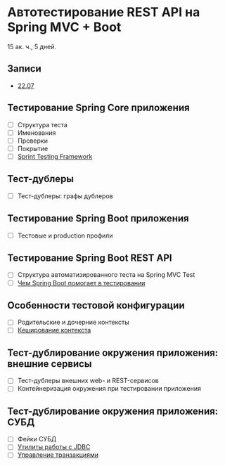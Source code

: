 Автотестирование REST API на Spring MVC + Boot
==============================================
15 ак. ч., 5 дней.

Записи
------
- [22.07](https://us02web.zoom.us/rec/share/QgtWLp4_VaRSeWxImLLiqVmZANRMc1zwKRhGDOuBH7QLRUUly4LIcRraKAP2kYEA.hbWWyHzegpjgyQh8)

Тестирование Spring Core приложения
-----------------------------------
- [ ] Структура теста
- [ ] Именования
- [ ] Проверки
- [ ] Покрытие
- [ ] [Sprint Testing Framework](https://docs.spring.io/spring-framework/docs/current/reference/html/testing.html)

Тест-дублеры
------------
- [ ] Тест-дублеры: графы дублеров

Тестирование Spring Boot приложения
-----------------------------------
- [ ] Тестовые и production профили

Тестирование Spring Boot REST API
---------------------------------
- [ ] Структура автоматизированного теста на Spring MVC Test
- [ ] [Чем Spring Boot помогает в тестировании](https://docs.spring.io/spring-boot/docs/current/reference/htmlsingle/#boot-features-testing)

Особенности тестовой конфигурации
---------------------------------
- [ ] Родительские и дочерние контексты
- [ ] [Кеширование контекста](https://docs.spring.io/spring-framework/docs/current/spring-framework-reference/testing.html#testcontext-ctx-management-caching)

Тест-дублирование окружения приложения: внешние сервисы
-------------------------------------------------------
- [ ] Тест-дублеры внешних web- и REST-сервисов
- [ ] Контейнеризация окружения при тестировании приложения

Тест-дублирование окружения приложения: СУБД
--------------------------------------------
- [ ] Фейки СУБД
- [ ] [Утилиты работы с JDBC](https://docs.spring.io/spring-framework/docs/current/spring-framework-reference/testing.html#integration-testing-support-jdbc)
- [ ] [Управление транзакциями](https://docs.spring.io/spring-framework/docs/current/spring-framework-reference/testing.html#testcontext-tx-annotation-demo)
